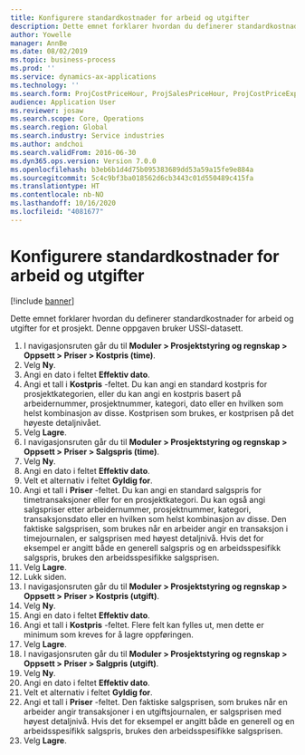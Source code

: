 ```yaml
---
title: Konfigurere standardkostnader for arbeid og utgifter
description: Dette emnet forklarer hvordan du definerer standardkostnader for arbeid og utgifter for et prosjekt.
author: Yowelle
manager: AnnBe
ms.date: 08/02/2019
ms.topic: business-process
ms.prod: ''
ms.service: dynamics-ax-applications
ms.technology: ''
ms.search.form: ProjCostPriceHour, ProjSalesPriceHour, ProjCostPriceExpense, ProjSalesPriceCost
audience: Application User
ms.reviewer: josaw
ms.search.scope: Core, Operations
ms.search.region: Global
ms.search.industry: Service industries
ms.author: andchoi
ms.search.validFrom: 2016-06-30
ms.dyn365.ops.version: Version 7.0.0
ms.openlocfilehash: b3eb6b1d4d75b095383689dd53a59a15fe9e884a
ms.sourcegitcommit: 5c4c9bf3ba018562d6cb3443c01d550489c415fa
ms.translationtype: HT
ms.contentlocale: nb-NO
ms.lasthandoff: 10/16/2020
ms.locfileid: "4081677"
---
```

# <a name="configure-standard-costs-for-labor-and-expenses"></a>Konfigurere standardkostnader for arbeid og utgifter

[!include [banner](../../includes/banner.md)]

Dette emnet forklarer hvordan du definerer standardkostnader for arbeid og utgifter for et prosjekt. Denne oppgaven bruker USSI-datasett.

1. I navigasjonsruten går du til **Moduler > Prosjektstyring og regnskap > Oppsett > Priser > Kostpris (time)**.
2. Velg **Ny**.
3. Angi en dato i feltet **Effektiv dato**.
4. Angi et tall i **Kostpris** -feltet. Du kan angi en standard kostpris for prosjektkategorien, eller du kan angi en kostpris basert på arbeidernummer, prosjektnummer, kategori, dato eller en hvilken som helst kombinasjon av disse. Kostprisen som brukes, er kostprisen på det høyeste detaljnivået.  
5. Velg **Lagre**.
6. I navigasjonsruten går du til **Moduler > Prosjektstyring og regnskap > Oppsett > Priser > Salgspris (time)**.
7. Velg **Ny**.
8. Angi en dato i feltet **Effektiv dato**.
9. Velt et alternativ i feltet **Gyldig for**.
10. Angi et tall i **Priser** -feltet. Du kan angi en standard salgspris for timetransaksjoner eller for en prosjektkategori. Du kan også angi salgspriser etter arbeidernummer, prosjektnummer, kategori, transaksjonsdato eller en hvilken som helst kombinasjon av disse. Den faktiske salgsprisen, som brukes når en arbeider angir en transaksjon i timejournalen, er salgsprisen med høyest detaljnivå. Hvis det for eksempel er angitt både en generell salgspris og en arbeidsspesifikk salgspris, brukes den arbeidsspesifikke salgsprisen.  
11. Velg **Lagre**.
12. Lukk siden.
13. I navigasjonsruten går du til **Moduler > Prosjektstyring og regnskap > Oppsett > Priser > Kostpris (utgift)**.
14. Velg **Ny**.
15. Angi en dato i feltet **Effektiv dato**.
16. Angi et tall i **Kostpris** -feltet. Flere felt kan fylles ut, men dette er minimum som kreves for å lagre oppføringen.  
17. Velg **Lagre**.
18. I navigasjonsruten går du til **Moduler > Prosjektstyring og regnskap > Oppsett > Priser > Salgpris (utgift)**.
19. Velg **Ny**.
20. Angi en dato i feltet **Effektiv dato**.
21. Velt et alternativ i feltet **Gyldig for**.
22. Angi et tall i **Priser** -feltet. Den faktiske salgsprisen, som brukes når en arbeider angir transaksjoner i en utgiftsjournalen, er salgsprisen med høyest detaljnivå. Hvis det for eksempel er angitt både en generell og en arbeidsspesifikk salgspris, brukes den arbeidsspesifikke salgsprisen.  
23. Velg **Lagre**.

